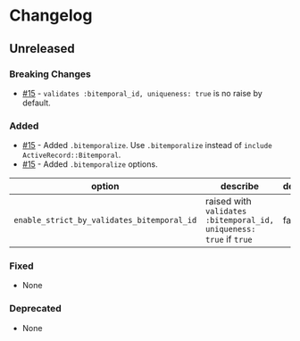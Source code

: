 # Changelog

## Unreleased

### Breaking Changes

- [#15](https://github.com/kufu/activerecord-bitemporal/pull/15) - `validates :bitemporal_id, uniqueness: true` is no raise by default.

### Added

- [#15](https://github.com/kufu/activerecord-bitemporal/pull/15) - Added `.bitemporalize`. Use `.bitemporalize` instead of `include ActiveRecord::Bitemporal`.
- [#15](https://github.com/kufu/activerecord-bitemporal/pull/15) - Added `.bitemporalize` options.

| option | describe | default |
| --- | --- | --- |
| `enable_strict_by_validates_bitemporal_id` | raised with `validates :bitemporal_id, uniqueness: true` if `true` | false |


### Fixed

- None

### Deprecated

- None

